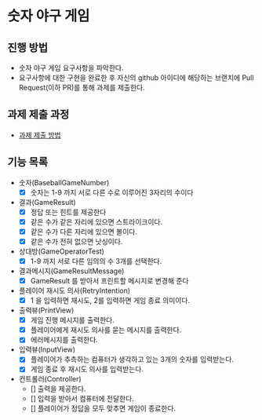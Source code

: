 # 숫자 야구 게임
## 진행 방법
* 숫자 야구 게임 요구사항을 파악한다.
* 요구사항에 대한 구현을 완료한 후 자신의 github 아이디에 해당하는 브랜치에 Pull Request(이하 PR)를 통해 과제를 제출한다.

## 과제 제출 과정
* [과제 제출 방법](https://github.com/next-step/nextstep-docs/tree/master/precourse)

## 기능 목록
* 숫자(BaseballGameNumber)
  * [x] 숫자는 1-9 까지 서로 다른 수로 이루어진 3자리의 수이다
* 결과(GameResult)
  * [x] 정답 또는 힌트를 제공한다
  * [x] 같은 수가 같은 자리에 있으면 스트라이크이다.
  * [x] 같은 수가 다른 자리에 있으면 볼이다.
  * [x] 같은 수가 전혀 없으면 낫싱이다. 
* 상대방(GameOperatorTest)
  * [x] 1-9 까지 서로 다른 임의의 수 3개를 선택한다.
* 결과메시지(GameResultMessage)
  * [x] GameResult 를 받아서 프린트할 메시지로 변경해 준다
  
* 플레이어 재시도 의사(RetryIntention)
  * [x] 1 을 입력하면 재시도, 2를 입력하면 게임 종료 의미이다. 
  
* 출력뷰(PrintView)
  * [x] 게임 진행 메시지를 출력한다.
  * [x] 플레이어에게 재시도 의사를 묻는 메시지를 출력한다. 
  * [x] 에러메시지를 출력한다.

* 입력뷰(InputView)
  * [x] 플레이어가 추측하는 컴퓨터가 생각하고 있는 3개의 숫자를 입력받는다.
  * [x] 게임 종료 후 재시도 의사를 입력받는다.
  
* 컨트롤러(Controller)
  * [] 출력을 제공한다. 
  * [] 입력을 받아서 컴퓨터에 전달한다. 
  * [] 플레이어가 정답을 모두 맞추면 게임이 종료한다. 
 


